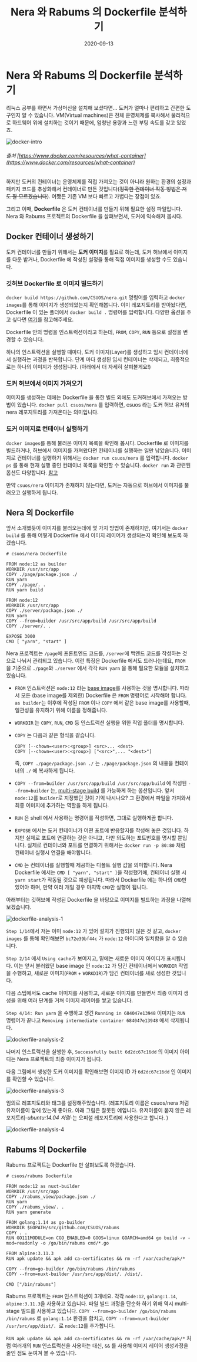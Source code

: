 ﻿---
title: "Nera 와 Rabums 의 Dockerfile 분석하기"
date: 2020-09-13
slug: "/dockerfile-analysis"
---

# Nera 와 Rabums 의 Dockerfile 분석하기

리눅스 공부를 하면서 가상머신을 설치해 보셨다면... 도커가 얼마나 편리하고 간편한 도구인지 알 수 있습니다. VM(Virtual machines)은 전체 운영체제를 복사해서 물리적으로 하드웨어 위에 설치하는 것이기 때문에, 엄청난 용량과 느린 부팅 속도를 갖고 있었죠.

![docker-intro](./docker-intro.png)
###### 출처 [https://www.docker.com/resources/what-container](https://www.docker.com/resources/what-container)


하지만 도커의 컨테이너는 운영체제를 직접 가져오는 것이 아니라 원하는 환경의 설정과 패키지 코드를 추상화해서 컨테이너로 만든 것입니다(~~정확한 컨테이너 작동 방법은 저도 잘 모르겠습니다~~). 어쨌든 기존 VM 보다 빠르고 가볍다는 장점이 있죠.

그리고 이때, **Dockerfile** 은 도커 컨테이너를 만들기 위해 필요한 설정 파일입니다. Nera 와 Rabums 프로젝트의 Dockerfile 을 살펴보면서, 도커에 익숙해져 봅시다.

## Docker 컨테이너 생성하기

도커 컨테이너를 만들기 위해서는 **도커 이미지**를 필요로 하는데, 도커 허브에서 이미지를 다운 받거나, Dockerfile 에 작성된 설정을 통해 직접 이미지를 생성할 수도 있습니다. 

### 깃허브 Dockerfile 로 이미지 빌드하기
`docker build https://github.com/CSUOS/nera.git` 명령어를 입력하고 `docker images`를 통해 이미지가 생성되었는지 확인해봅니다. 
이미 레포지토리를 받아놨다면, Dockerfile 이 있는 폴더에서 `docker build .` 명령어를 입력합니다.
다양한 옵션을 주고 싶다면 [여기](https://docs.docker.com/engine/reference/commandline/build/)를 참고해주세요.

Dockerfile 안의 명령을 인스트럭션이라고 하는데, `FROM`, `COPY`, `RUN` 등으로 설정을 변경할 수 있습니다. 

하나의 인스트럭션을 실행할 때마다, 도커 이미지(Layer)를 생성하고 임시 컨테이너에서 실행하는 과정을 반복합니다. 단계 마다 생성된 임시 컨테이너는 삭제되고, 최종적으로는 하나의 이미지가 생성됩니다. (아래에서 더 자세히 살펴볼게요!)

### 도커 허브에서 이미지 가져오기
이미지를 생성하는 데에는 Dockerfile 을 통한 빌드 외에도 도커허브에서 가져오는 방법이 있습니다. 
`docker pull csuos/nera` 를 입력하면, csuos 라는 도커 허브 유저의 nera 레포지토리를 가져온다는 의미입니다. 

### 도커 이미지로 컨테이너 실행하기
`docker images`를 통해 불러온 이미지 목록을 확인해 봅시다. Dockerfile 로 이미지를 빌드하거나, 허브에서 이미지를 가져왔다면 컨테이너를 실행하는 일만 남았습니다.
 이미지로 컨테이너를 실행하기 위해서는 `docker run csuos/nera` 를 입력합니다. `docker ps` 를 통해 현재 실행 중인 컨테이너 목록을 확인할 수 있습니다.
`docker run` 과 관련된 옵션도 다양합니다. [참고](https://docs.docker.com/engine/reference/commandline/run/)

만약 `csuos/nera` 이미지가 존재하지 않는다면, 도커는 자동으로 허브에서 이미지를 불러오고 실행하게 됩니다.

## Nera 의 Dockerfile

앞서 소개했듯이 이미지를 불러오는데에 몇 가지 방법이 존재하지만, 여기서는 `docker build` 를 통해 어떻게 Dockerfile 에서 이미지 레이어가 생성되는지 확인해 보도록 하겠습니다. 

```
# csuos/nera Dockerfile

FROM node:12 as builder
WORKDIR /usr/src/app
COPY ./page/package.json ./
RUN yarn
COPY ./page/. .
RUN yarn build

FROM node:12
WORKDIR /usr/src/app
COPY ./server/package.json ./
RUN yarn
COPY --from=builder /usr/src/app/build /usr/src/app/build
COPY ./server/. .

EXPOSE 3000
CMD [ "yarn", "start" ]
```
Nera 프로젝트는 `/page`에 프론트엔드 코드를, `/server`에 백엔드 코드를 작성하는 것으로 나눠서 관리되고 있습니다.  이런 특징은 Dockerfile 에서도 드러나는데요, `FROM` 을 기준으로 `./page`와 `./server` 에서 각각 `RUN yarn` 을 통해 필요한 모듈을 설치하고 있습니다.

* `FROM` 인스트럭션은 `node:12` 라는 [base image](https://docs.docker.com/glossary/#base_image)를 사용하는 것을 명시합니다. 따라서 모든 (base image를 제외한) Dockerfile 은 `FROM` 명령어로 시작해야 합니다.  `as builder`는 이후에 작성된 `FROM` 이나 `COPY` 에서 같은 base image를 사용할때, 일관성을 유지하기 위해 이름을 정해줍니다.

* `WORKDIR` 는 `COPY`, `RUN`, `CMD` 등 인스트럭션 실행을 위한 작업 폴더를 명시합니다. 

* `COPY` 는 다음과 같은 형식을 같습니다. 
	```
	COPY [--chown=<user>:<group>] <src>... <dest>
	COPY [--chown=<user>:<group>] ["<src>",... "<dest>"]
	```
	즉, `COPY ./page/package.json ./` 는 `./page/package.json` 의 내용을 컨테이너의 `./` 에 복사하게 됩니다. 

* `COPY --from=builder /usr/src/app/build /usr/src/app/build` 에 작성된 `--from=builder` 는, [multi-stage build](https://docs.docker.com/develop/develop-images/multistage-build/) 를 가능하게 하는 옵션입니다. 앞서 `node:12`를 `builder`로 지정했던 것이 기억 나시나요? 그 환경에서 파일을 가져와서 최종 이미지에 추가하는 역할을 하게 됩니다.

* `RUN` 은 shell 에서 사용하는 명령어를 작성하면, 그대로 실행하게끔 합니다.

* `EXPOSE` 에서는 도커 컨테이너가 어떤 포트에 반응할지를 작성해 놓은 것입니다. 하지만 실제로 포트에 연결하는 것은 아니고, 다만 의도하는 포트번호를 명시할 뿐입니다. 실제로 컨테이너와 포트를 연결하기 위해서는 `docker run -p 80:80` 처럼 컨테이너 실행시 연결을 해야합니다.

* `CMD` 는 컨테이너를 실행할때 제공하는 디폴트 실행 값을 의미합니다. Nera Dockerfile 에서는 `CMD [ "yarn", "start" ]`을 작성했기에, 컨테이너 실행 시 `yarn start`가 작동될 것으로 예상됩니다. 
	따라서 Dockerfile 에는 하나의 `CMD`만 있어야 하며, 만약 여러 개일 경우 마지막 `CMD`만 실행이 됩니다. 
	


아래부터는 깃허브에 작성된 Dockerfile 을 바탕으로 이미지를 빌드하는 과정을 나열해 보겠습니다.

![dockerfile-analysis-1](./dockerfile-analysis-1.png)

`Step 1/14`에서 저는 이미 `node:12` 가 있어 설치가 진행되지 않은 것 같고, `docker images` 를 통해 확인해보면 `bc72e39bf44c` 가 `node:12` 아이디와 일치함을 알 수 있습니다.

`Step 2/14` 에서 `Using cache`가 보여지고, 밑에는 새로운 이미지 아이디가 표시됩니다. 이는 앞서 불러왔던 base image 인 `node:12` 가 담긴 컨테이너에서 `WORKDIR` 작업을 수행하고, 새로운 이미지(`FROM`  + `WORKDIR`)가 담긴 컨테이너를 새로 생성한 것입니다.  

다음 스텝에서도 cache 이미지를 사용하고, 새로운 이미지를 만들면서 최종 이미지 생성을 위해 여러 단계를 거쳐 이미지 레이어를 쌓고 있습니다.

`Step 4/14: Run yarn` 을 수행하고 생긴 `Running in 684047e13948` 이미지는 `RUN` 명령어가 끝나고 `Removing intermediate container 684047e13948` 에서 삭제됩니다.


![dockerfile-analysis-2](./dockerfile-analysis-2.png)

나머지 인스트럭션을 실행한 후, `Successfully built 6d2dc67c16dd` 의 이미지 아이디는 Nera 프로젝트의 최종 이미지가 됩니다.

다음 그림에서 생성한 도커 이미지를 확인해보면 이미지 ID 가 `6d2dc67c16dd` 인 이미지를 확인할 수 있습니다.

![dockerfile-analysis-3](dockerfile-analysis-3.png)

임의로 레포지토리와 태그를 설정해주었습니다. (레포지토리 이름은 csuos/nera 처럼 유저이름이 앞에 있는게 좋아요. 아래 그림은 잘못된 예입니다. 유저이름이 붙지 않은 레포지토리-*ubuntu:14.04 처럼*-는 오피셜 레포지토리에 사용한다고 합니다. )

![dockerfile-analysis-4](dockerfile-analysis-4.png)


## Rabums 의 Dockerfile

Rabums 프로젝트는 Dockerfile 만 살펴보도록 하겠습니다.

```
# csuos/rabums Dockerfile

FROM node:12 as nuxt-builder
WORKDIR /usr/src/app
COPY ./rabums_view/package.json ./
RUN yarn
COPY ./rabums_view/. .
RUN yarn generate

FROM golang:1.14 as go-builder
WORKDIR $GOPATH/src/github.com/CSUOS/rabums
COPY . .
RUN GO111MODULE=on CGO_ENABLED=0 GOOS=linux GOARCH=amd64 go build -v -mod=readonly -o /go/bin/rabums cmd/*.go

FROM alpine:3.11.3
RUN apk update && apk add ca-certificates && rm -rf /var/cache/apk/*

COPY --from=go-builder /go/bin/rabums /bin/rabums
COPY --from=nuxt-builder /usr/src/app/dist/. /dist/.

CMD ["/bin/rabums"]
```

Rabums 프로젝트는 `FROM` 인스트럭션이 3개네요. 각각 `node:12`, `golang:1.14`, `alpine:3.11.3`을 사용하고 있습니다.  파일 빌드 과정을 단순화 하기 위해 역시 multi-stage 빌드를 사용하고 있습니다. `COPY --from=go-builder /go/bin/rabums /bin/rabums` 로 `golang:1.14` 환경을 합치고, `COPY --from=nuxt-builder /usr/src/app/dist/. `로 `node:12`를 추가합니다. 

`RUN apk update && apk add ca-certificates && rm -rf /var/cache/apk/*` 처럼 여러개의 `RUN` 인스트럭션을 사용하는 대신,  `&&` 를 사용해 이미지 레이어 생성과정을 줄인 점도 눈여겨 볼 수 있습니다.
